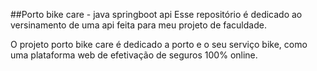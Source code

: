 ##Porto bike care - java springboot api
Esse repositório é dedicado ao versinamento de uma api feita para meu projeto de faculdade.

O projeto porto bike care é dedicado a porto e o seu serviço bike, como uma plataforma web de efetivação de seguros 100% online.

